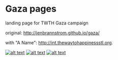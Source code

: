 Gaza pages 
====

landing page for TWTH Gaza campaign

original: http://jenbrannstrom.github.io/gaza/

with "A Name": http://int.thewaytohappinessstl.org.

<!-- Please don't remove this: Grab your social icons from https://github.com/carlsednaoui/gitsocial -->

<!-- display the social media buttons in your README -->

[![alt text][1.1]][1]
[![alt text][2.1]][2]
[![alt text][3.1]][3]

<!-- links to social media icons -->
<!-- no need to change these -->

<!-- icons with padding -->

[1.1]: http://i.imgur.com/tXSoThF.png (twitter icon with padding)
[2.1]: http://i.imgur.com/P3YfQoD.png (facebook icon with padding)
[3.1]: http://i.imgur.com/yCsTjba.png (google plus icon with padding)

<!-- icons without padding -->

[1.2]: http://i.imgur.com/wWzX9uB.png (twitter icon without padding)
[2.2]: http://i.imgur.com/fep1WsG.png (facebook icon without padding)
[3.2]: http://i.imgur.com/VlgBKQ9.png (google plus icon without padding)

<!-- links to your social media accounts -->
<!-- update these accordingly -->

[1]: http://www.twitter.com/jenbrannstrom
[2]: http://www.facebook.com/jenbrannstrom
[3]: https://plus.google.com/+jenbrannstrom

<!-- Please don't remove this: Grab your social icons from https://github.com/carlsednaoui/gitsocial -->
